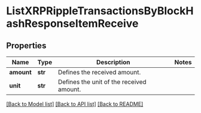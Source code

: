 # ListXRPRippleTransactionsByBlockHashResponseItemReceive


## Properties
Name | Type | Description | Notes
------------ | ------------- | ------------- | -------------
**amount** | **str** | Defines the received amount. | 
**unit** | **str** | Defines the unit of the received amount. | 

[[Back to Model list]](../README.md#documentation-for-models) [[Back to API list]](../README.md#documentation-for-api-endpoints) [[Back to README]](../README.md)


